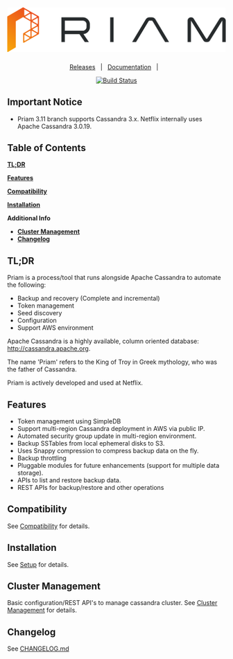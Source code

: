 <h1 align="center">
  <img src="images/priam.png" alt="Priam Logo" />
</h1>

<div align="center">

[Releases][release]&nbsp;&nbsp;&nbsp;|&nbsp;&nbsp;&nbsp;[Documentation][wiki]&nbsp;&nbsp;&nbsp;|&nbsp;&nbsp;&nbsp;

[![Build Status][img-travis-ci]][travis-ci]

</div>

## Important Notice
* Priam 3.11 branch supports Cassandra 3.x. Netflix internally uses Apache Cassandra 3.0.19.

## Table of Contents
[**TL;DR**](#tldr)

[**Features**](#features)

[**Compatibility**](#compatibility)

[**Installation**](#installation)

**Additional Info**
  * [**Cluster Management**](#clustermanagement)
  * [**Changelog**](#changelog)


## TL;DR
Priam is a process/tool that runs alongside Apache Cassandra to automate the following:
- Backup and recovery (Complete and incremental)
- Token management
- Seed discovery
- Configuration
- Support AWS environment

Apache Cassandra is a highly available, column oriented database: http://cassandra.apache.org.

The name 'Priam' refers to the King of Troy in Greek mythology, who was the father of Cassandra.

Priam is actively developed and used at Netflix.

## Features
- Token management using SimpleDB
- Support multi-region Cassandra deployment in AWS via public IP.
- Automated security group update in multi-region environment.
- Backup SSTables from local ephemeral disks to S3.
- Uses Snappy compression to compress backup data on the fly.
- Backup throttling
- Pluggable modules for future enhancements (support for multiple data storage).
- APIs to list and restore backup data.
- REST APIs for backup/restore and other operations

## Compatibility
See [Compatibility](http://netflix.github.io/Priam/#compatibility) for details.


## Installation
See [Setup](http://netflix.github.io/Priam/latest/mgmt/installation/) for details. 


## Cluster Management
Basic configuration/REST API's to manage cassandra cluster. See [Cluster Management](http://netflix.github.io/Priam/latest/management/) for details. 
## Changelog
See [CHANGELOG.md](CHANGELOG.md)

<!-- 
References
-->
[release]:https://github.com/Netflix/Priam/releases/latest "Latest Release (external link) ➶"
[wiki]:http://netflix.github.io/Priam/
[repo]:https://github.com/Netflix/Priam
[img-travis-ci]:https://travis-ci.com/Netflix/Priam.svg?branch=3.11
[travis-ci]:https://travis-ci.com/Netflix/Priam
